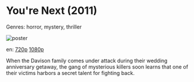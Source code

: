 # You're Next (2011)

Genres: horror, mystery, thriller

![poster](http://image.tmdb.org/t/p/w500/qhVj0F09RFtQdBrBMPhrdzivRcI.jpg)

en:
  [720p](magnet:?xt=urn:btih:4659120824DE0CAD8004A070A60CC6533E8027FD&tr=udp://glotorrents.pw:6969/announce&tr=udp://tracker.opentrackr.org:1337/announce&tr=udp://torrent.gresille.org:80/announce&tr=udp://tracker.openbittorrent.com:80&tr=udp://tracker.coppersurfer.tk:6969&tr=udp://tracker.leechers-paradise.org:6969&tr=udp://p4p.arenabg.ch:1337&tr=udp://tracker.internetwarriors.net:1337)
  [1080p](magnet:?xt=urn:btih:B42CC1ADA858A941A9754ECAD2EC83F0F6A483E5&tr=udp://glotorrents.pw:6969/announce&tr=udp://tracker.opentrackr.org:1337/announce&tr=udp://torrent.gresille.org:80/announce&tr=udp://tracker.openbittorrent.com:80&tr=udp://tracker.coppersurfer.tk:6969&tr=udp://tracker.leechers-paradise.org:6969&tr=udp://p4p.arenabg.ch:1337&tr=udp://tracker.internetwarriors.net:1337)
  


When the Davison family comes under attack during their wedding anniversary getaway, the gang of mysterious killers soon learns that one of their victims harbors a secret talent for fighting back.